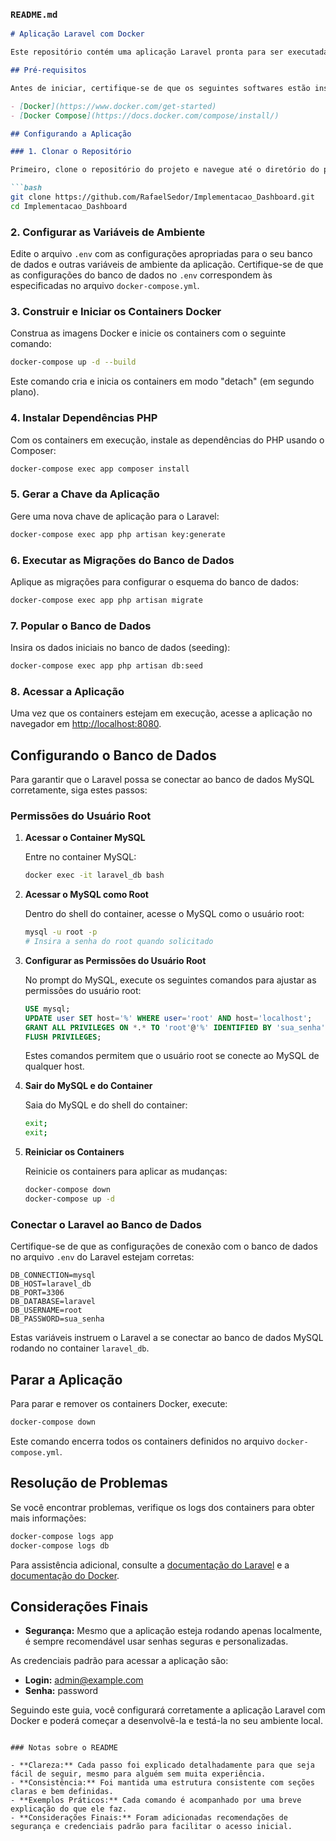 ### `README.md`

```markdown
# Aplicação Laravel com Docker

Este repositório contém uma aplicação Laravel pronta para ser executada usando Docker. Siga os passos a seguir para configurar e rodar a aplicação no seu ambiente local.

## Pré-requisitos

Antes de iniciar, certifique-se de que os seguintes softwares estão instalados na sua máquina:

- [Docker](https://www.docker.com/get-started)
- [Docker Compose](https://docs.docker.com/compose/install/)

## Configurando a Aplicação

### 1. Clonar o Repositório

Primeiro, clone o repositório do projeto e navegue até o diretório do projeto:

```bash
git clone https://github.com/RafaelSedor/Implementacao_Dashboard.git
cd Implementacao_Dashboard
```

### 2. Configurar as Variáveis de Ambiente

Edite o arquivo `.env` com as configurações apropriadas para o seu banco de dados e outras variáveis de ambiente da aplicação. Certifique-se de que as configurações do banco de dados no `.env` correspondem às especificadas no arquivo `docker-compose.yml`.

### 3. Construir e Iniciar os Containers Docker

Construa as imagens Docker e inicie os containers com o seguinte comando:

```bash
docker-compose up -d --build
```

Este comando cria e inicia os containers em modo "detach" (em segundo plano).

### 4. Instalar Dependências PHP

Com os containers em execução, instale as dependências do PHP usando o Composer:

```bash
docker-compose exec app composer install
```

### 5. Gerar a Chave da Aplicação

Gere uma nova chave de aplicação para o Laravel:

```bash
docker-compose exec app php artisan key:generate
```

### 6. Executar as Migrações do Banco de Dados

Aplique as migrações para configurar o esquema do banco de dados:

```bash
docker-compose exec app php artisan migrate
```

### 7. Popular o Banco de Dados

Insira os dados iniciais no banco de dados (seeding):

```bash
docker-compose exec app php artisan db:seed
```

### 8. Acessar a Aplicação

Uma vez que os containers estejam em execução, acesse a aplicação no navegador em [http://localhost:8080](http://localhost:8080).

## Configurando o Banco de Dados

Para garantir que o Laravel possa se conectar ao banco de dados MySQL corretamente, siga estes passos:

### Permissões do Usuário Root

1. **Acessar o Container MySQL**

   Entre no container MySQL:

   ```bash
   docker exec -it laravel_db bash
   ```

2. **Acessar o MySQL como Root**

   Dentro do shell do container, acesse o MySQL como o usuário root:

   ```bash
   mysql -u root -p
   # Insira a senha do root quando solicitado
   ```

3. **Configurar as Permissões do Usuário Root**

   No prompt do MySQL, execute os seguintes comandos para ajustar as permissões do usuário root:

   ```sql
   USE mysql;
   UPDATE user SET host='%' WHERE user='root' AND host='localhost';
   GRANT ALL PRIVILEGES ON *.* TO 'root'@'%' IDENTIFIED BY 'sua_senha' WITH GRANT OPTION;
   FLUSH PRIVILEGES;
   ```

   Estes comandos permitem que o usuário root se conecte ao MySQL de qualquer host.

4. **Sair do MySQL e do Container**

   Saia do MySQL e do shell do container:

   ```bash
   exit;
   exit;
   ```

5. **Reiniciar os Containers**

   Reinicie os containers para aplicar as mudanças:

   ```bash
   docker-compose down
   docker-compose up -d
   ```

### Conectar o Laravel ao Banco de Dados

Certifique-se de que as configurações de conexão com o banco de dados no arquivo `.env` do Laravel estejam corretas:

```env
DB_CONNECTION=mysql
DB_HOST=laravel_db
DB_PORT=3306
DB_DATABASE=laravel
DB_USERNAME=root
DB_PASSWORD=sua_senha
```

Estas variáveis instruem o Laravel a se conectar ao banco de dados MySQL rodando no container `laravel_db`.

## Parar a Aplicação

Para parar e remover os containers Docker, execute:

```bash
docker-compose down
```

Este comando encerra todos os containers definidos no arquivo `docker-compose.yml`.

## Resolução de Problemas

Se você encontrar problemas, verifique os logs dos containers para obter mais informações:

```bash
docker-compose logs app
docker-compose logs db
```

Para assistência adicional, consulte a [documentação do Laravel](https://laravel.com/docs) e a [documentação do Docker](https://docs.docker.com/).

## Considerações Finais

- **Segurança:** Mesmo que a aplicação esteja rodando apenas localmente, é sempre recomendável usar senhas seguras e personalizadas.

As credenciais padrão para acessar a aplicação são:

- **Login:** admin@example.com
- **Senha:** password

Seguindo este guia, você configurará corretamente a aplicação Laravel com Docker e poderá começar a desenvolvê-la e testá-la no seu ambiente local.
```

### Notas sobre o README

- **Clareza:** Cada passo foi explicado detalhadamente para que seja fácil de seguir, mesmo para alguém sem muita experiência.
- **Consistência:** Foi mantida uma estrutura consistente com seções claras e bem definidas.
- **Exemplos Práticos:** Cada comando é acompanhado por uma breve explicação do que ele faz.
- **Considerações Finais:** Foram adicionadas recomendações de segurança e credenciais padrão para facilitar o acesso inicial.